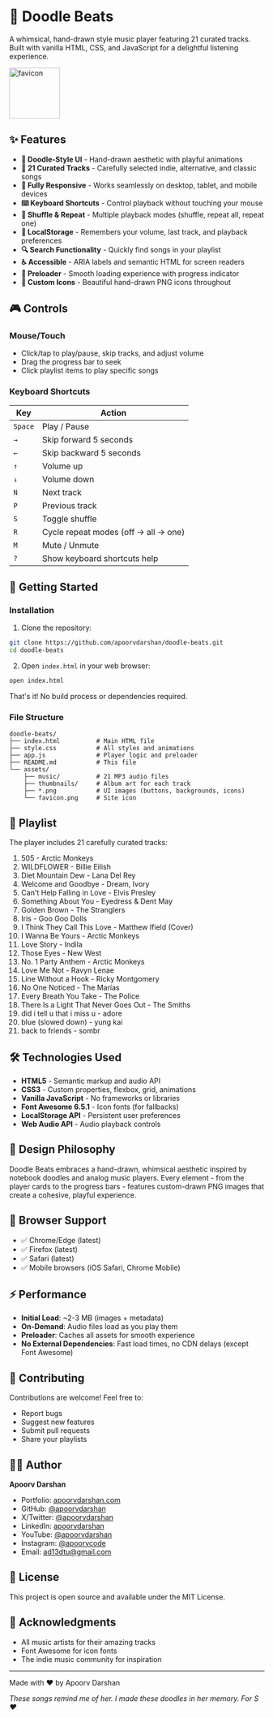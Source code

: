 # 🎵 Doodle Beats

A whimsical, hand-drawn style music player featuring 21 curated tracks. Built with vanilla HTML, CSS, and JavaScript for a delightful listening experience.

<img height="100" alt="favicon" src="https://github.com/user-attachments/assets/f8a41380-f3d2-4955-b1f7-a829352d076c" />

## ✨ Features

- **🎨 Doodle-Style UI** - Hand-drawn aesthetic with playful animations
- **🎵 21 Curated Tracks** - Carefully selected indie, alternative, and classic songs
- **📱 Fully Responsive** - Works seamlessly on desktop, tablet, and mobile devices
- **⌨️ Keyboard Shortcuts** - Control playback without touching your mouse
- **🔀 Shuffle & Repeat** - Multiple playback modes (shuffle, repeat all, repeat one)
- **💾 LocalStorage** - Remembers your volume, last track, and playback preferences
- **🔍 Search Functionality** - Quickly find songs in your playlist
- **♿ Accessible** - ARIA labels and semantic HTML for screen readers
- **🚀 Preloader** - Smooth loading experience with progress indicator
- **🎨 Custom Icons** - Beautiful hand-drawn PNG icons throughout

## 🎮 Controls

### Mouse/Touch
- Click/tap to play/pause, skip tracks, and adjust volume
- Drag the progress bar to seek
- Click playlist items to play specific songs

### Keyboard Shortcuts
| Key | Action |
|-----|--------|
| `Space` | Play / Pause |
| `→` | Skip forward 5 seconds |
| `←` | Skip backward 5 seconds |
| `↑` | Volume up |
| `↓` | Volume down |
| `N` | Next track |
| `P` | Previous track |
| `S` | Toggle shuffle |
| `R` | Cycle repeat modes (off → all → one) |
| `M` | Mute / Unmute |
| `?` | Show keyboard shortcuts help |

## 🚀 Getting Started

### Installation

1. Clone the repository:
```bash
git clone https://github.com/apoorvdarshan/doodle-beats.git
cd doodle-beats
```

2. Open `index.html` in your web browser:
```bash
open index.html
```

That's it! No build process or dependencies required.

### File Structure

```
doodle-beats/
├── index.html          # Main HTML file
├── style.css           # All styles and animations
├── app.js              # Player logic and preloader
├── README.md           # This file
└── assets/
    ├── music/          # 21 MP3 audio files
    ├── thumbnails/     # Album art for each track
    ├── *.png           # UI images (buttons, backgrounds, icons)
    └── favicon.png     # Site icon
```

## 🎵 Playlist

The player includes 21 carefully curated tracks:

1. 505 - Arctic Monkeys
2. WILDFLOWER - Billie Eilish
3. Diet Mountain Dew - Lana Del Rey
4. Welcome and Goodbye - Dream, Ivory
5. Can't Help Falling in Love - Elvis Presley
6. Something About You - Eyedress & Dent May
7. Golden Brown - The Stranglers
8. Iris - Goo Goo Dolls
9. I Think They Call This Love - Matthew Ifield (Cover)
10. I Wanna Be Yours - Arctic Monkeys
11. Love Story - Indila
12. Those Eyes - New West
13. No. 1 Party Anthem - Arctic Monkeys
14. Love Me Not - Ravyn Lenae
15. Line Without a Hook - Ricky Montgomery
16. No One Noticed - The Marías
17. Every Breath You Take - The Police
18. There Is a Light That Never Goes Out - The Smiths
19. did i tell u that i miss u - adore
20. blue (slowed down) - yung kai
21. back to friends - sombr

## 🛠️ Technologies Used

- **HTML5** - Semantic markup and audio API
- **CSS3** - Custom properties, flexbox, grid, animations
- **Vanilla JavaScript** - No frameworks or libraries
- **Font Awesome 6.5.1** - Icon fonts (for fallbacks)
- **LocalStorage API** - Persistent user preferences
- **Web Audio API** - Audio playback controls

## 🎨 Design Philosophy

Doodle Beats embraces a hand-drawn, whimsical aesthetic inspired by notebook doodles and analog music players. Every element - from the player cards to the progress bars - features custom-drawn PNG images that create a cohesive, playful experience.

## 📱 Browser Support

- ✅ Chrome/Edge (latest)
- ✅ Firefox (latest)
- ✅ Safari (latest)
- ✅ Mobile browsers (iOS Safari, Chrome Mobile)

## ⚡ Performance

- **Initial Load**: ~2-3 MB (images + metadata)
- **On-Demand**: Audio files load as you play them
- **Preloader**: Caches all assets for smooth experience
- **No External Dependencies**: Fast load times, no CDN delays (except Font Awesome)

## 🤝 Contributing

Contributions are welcome! Feel free to:
- Report bugs
- Suggest new features
- Submit pull requests
- Share your playlists

## 👨‍💻 Author

**Apoorv Darshan**

- Portfolio: [apoorvdarshan.com](https://apoorvdarshan.com)
- GitHub: [@apoorvdarshan](https://github.com/apoorvdarshan)
- X/Twitter: [@apoorvdarshan](https://twitter.com/apoorvdarshan)
- LinkedIn: [apoorvdarshan](https://linkedin.com/in/apoorvdarshan)
- YouTube: [@apoorvdarshan](https://youtube.com/@apoorvdarshan)
- Instagram: [@apoorvcode](https://instagram.com/apoorvcode)
- Email: [ad13dtu@gmail.com](mailto:ad13dtu@gmail.com)

## 📄 License

This project is open source and available under the MIT License.

## 🙏 Acknowledgments

- All music artists for their amazing tracks
- Font Awesome for icon fonts
- The indie music community for inspiration

---

Made with ❤️ by Apoorv Darshan

*These songs remind me of her. I made these doodles in her memory. For S ❤️*

